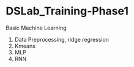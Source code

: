 # DSLab_Training-Phase1
Basic Machine Learning
1. Data Preprocessing, ridge regression
2. Kmeans
3. MLP
4. RNN
